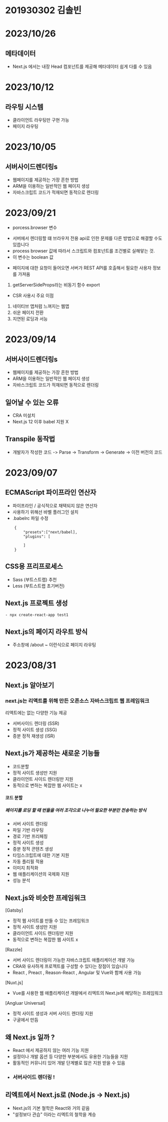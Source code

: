 # 201930302 김솔빈

# 2023/10/26
## 메타데이터
- Next.js 에서는 내장 Head 컴포넌트를 제공해 메타데이터 쉽게 다를 수 있음


# 2023/10/12
## 라우팅 시스템
- 클라이언트 라우팅만 구현 가능
- 페이지 라우팅

# 2023/10/05

## 서버사이드렌더링s
- 웹페이지를 제공하는 가장 흔한 방법
- ARM을 이용하는 일반적인 웹 페이지 생성
- 자바스크립트 코드가 적재되면 동적으로 렌더링
# 2023/09/21

- porcess.browser 변수

* 서버에서 렌더링할 떄 브라우저 전용 api로 인한 문제를 다른 방법으로 해결할 수도 있씁니다
* process browser 값에 따라서 스크립트와 컴포넌트를 조건별로 실해앟는 것.
* 이 변수는 boolean 값

- 페이지에 대한 요청이 들어오면 서버가 REST API를 호출해서 필요한 사용자 정보를 가져옴

1. getServerSideProps라는 비동기 함수 export

- CSR 사용시 주요 이점
1. 네이티브 앱처럼 느껴지는 웹앱
2. 쉬운 페이지 전환
3. 지연된 로딩과 서능
# 2023/09/14

## 서버사이드렌더링s
- 웹페이지를 제공하는 가장 흔한 방법
- ARM을 이용하는 일반적인 웹 페이지 생성
- 자바스크립트 코드가 적재되면 동적으로 렌더링
## 일어날 수 있는 오류 
- CRA 미설치 
- Next.js 12 이후 babel 지원 X
## Transpile 동작법
- 개발자가 작성한 코드 -> Parse -> Transform -> Generate -> 이전 버전의 코드

# 2023/09/07
## ECMAScript 파이프라인 연산자
- 파이프라인  / 공식적으로 채택되지 않은 연산자 
- 사용하기 위해선 바벨 플러그인 설치
- .babelrc 파일 수정
```
    {
        "presets":["next/babel],
        "plugins": [
            
        ]
    }
```
## CSS용 프리프로세스
- Sass (부트스트랩) 추천
- Less (부트스트랩 초기버전)

## Next.js 프로젝트 생성
```
- npx create-react-app test1 
```
## Next.js의 페이지 라우트 방식
- 주소창에 /about ~ 이런식으로 페이지 라우팅 

# 2023/08/31
## Next.js 알아보기
### next.js는 리액트를 위해 만든 오픈소스 자바스크립트 웹 프레임워크
리액트에는 없는 다양한 기능 제공
- 서버사이드 렌더링 (SSR)
- 정적 사이트 생성 (SSG)
- 증분 정적 재생성 (ISR)

## Next.js가 제공하는 새로운 기능들
- 코드분할
- 정적 사이트 생성만 지원
- 클라이언트 사이드 렌더링만 지원
- 동적으로 변하는 복잡한 웹 사이트는 x

#### 코드 분할 
##### 페이지를 로딩 할 때 번들을 여러 조각으로 나누어 필요한 부분만 전송하는 방식
- 서버 사이트 렌더링
- 파일 기반 라우팅
- 경로 기반 프리페칭
- 정적 사이트 생성
- 증분 정적 콘텐츠 생성
- 타임스크립트에 대한 기본 지원
- 자동 플리필 적용
- 이미지 최적화
- 웹 애플리케이션의 국제화 지원
- 성능 분석
## Next.js와 비슷한 프레임워크
[Gatsby]
- 정적 웹 사이트를 만들 수 있는 프레임워크
- 정적 사이트 생성만 지원
- 클라이언트 사이드 렌더링만 지원
- 동적으로 변하는 복잡한 웹 사이트 x

[Razzle]
- 서버 사이드 렌더링이 가능한 자바스크립트 애플리케이션 개발 가능
- CRA와 유사하게 프로젝트를 구성할 수 있다는 장점이 있습니다
- React , Preact , Reason-React , Angular 및 Vue와 함께 사용 가능

[Nuxt.js]
- Vue를 사용한 웹 애플리케이션 개발에서 리엑트의 Next.js에 해당하는 프레임워크

[Angluar Universal]
- 정적 사이트 생성과 서버 사이드 렌더링 지원
- 구굴에서 만듬

## 왜 Next.js 일까 ?
- React 에서 제공하지 않는 여러 기능 지원
- 설정이나 개발 옵션 등 다양한 부분에서도 유용한 기능들을 지원
- 활동적인 커뮤니티 있어 개발 단계별로 많은 지원 받을 수 있음
-  ### 서버사이드 렌더링 !

## 리엑트에서 Next.js로 (Node.js -> Next.js)
- Next.js의 기본 철학은 React와 거의 같음
- "설정보다 관습" 이라는 리엑트의 철학을 계승
  
